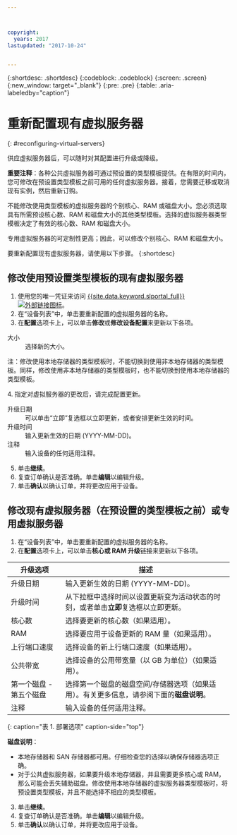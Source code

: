 ```yaml
---



copyright:
  years: 2017
lastupdated: "2017-10-24"


---
```


{:shortdesc: .shortdesc}
{:codeblock: .codeblock}
{:screen: .screen}
{:new_window: target="_blank"}
{:pre: .pre}
{:table: .aria-labeledby="caption"}


# 重新配置现有虚拟服务器
{: #reconfiguring-virtual-servers}

供应虚拟服务器后，可以随时对其配置进行升级或降级。  

**重要注释**：各种公共虚拟服务器可通过预设置的类型模板提供。在有限的时间内，您可修改在预设置类型模板之前可用的任何虚拟服务器。接着，您需要迁移或取消现有实例，然后重新订购。 

不能修改使用类型模板的虚拟服务器的个别核心、RAM 或磁盘大小。您必须选取具有所需预设核心数、RAM 和磁盘大小的其他类型模板。选择的虚拟服务器类型模板决定了有效的核心数、RAM 和磁盘大小。  

专用虚拟服务器的可定制性更高；因此，可以修改个别核心、RAM 和磁盘大小。

要重新配置现有虚拟服务器，请使用以下步骤。
{:shortdesc}

## 修改使用预设置类型模板的现有虚拟服务器
1. 使用您的唯一凭证来访问 [{{site.data.keyword.slportal_full}} ![外部链接图标](../icons/launch-glyph.svg "外部链接图标")](https://control.softlayer.com/)。 
2. 在“设备列表”中，单击要重新配置的虚拟服务器的名称。
3. 在**配置**选项卡上，可以单击**修改**或**修改设备配置**来更新以下各项。 
  <dl>
  <dt>大小</dt>
  <dd>选择新的大小。</dd>
  <p><note>注：修改使用本地存储器的类型模板时，不能切换到使用非本地存储器的类型模板。同样，修改使用非本地存储器的类型模板时，也不能切换到使用本地存储器的类型模板。</note></p>
  </dl>
4. 指定对虚拟服务器的更改后，请完成配置更新。
  <dl>
  
  <dt>升级日期</dt>
  <dd>可以单击“立即”复选框以立即更新，或者安排更新生效的时间。</dd>

  <dt>升级时间</dt>
  <dd>输入更新生效的日期 (YYYY-MM-DD)。</dd>

  <dt>注释</dt>
  <dd>输入设备的任何适用注释。</dd>
  </dl>

5. 单击**继续**。
6. 复查订单确认是否准确。单击**编辑**以编辑升级。
7. 单击**确认**以确认订单，并将更改应用于设备。

## 修改现有虚拟服务器（在预设置的类型模板之前）或专用虚拟服务器
1. 在“设备列表”中，单击要重新配置的虚拟服务器的名称。
2. 在**配置**选项卡上，可以单击**核心或 RAM 升级**链接来更新以下各项。 
  
|   升级选项              |  描述|
| ----------------------- | ----------------------------------------------------------------------------------------------------------- |
| 升级日期| 输入更新生效的日期 (YYYY-MM-DD)。|
| 升级时间| 从下拉框中选择时间以设置更新变为活动状态的时刻，或者单击**立即**复选框以立即更新。|
| 核心数| 选择要更新的核心数（如果适用）。|
| RAM| 选择要应用于设备更新的 RAM 量（如果适用）。|
| 上行端口速度| 选择设备的新上行端口速度（如果适用）。|
| 公共带宽| 选择设备的公用带宽量（以 GB 为单位）（如果适用）。|
| 第一个磁盘 - 第五个磁盘| 选择第一个磁盘的磁盘空间/存储器选项（如果适用）。有关更多信息，请参阅下面的**磁盘说明**。|
| 注释| 输入设备的任何适用注释。|
{: caption="表 1. 部署选项" caption-side="top"}   
  
  **磁盘说明**：
  * 本地存储器和 SAN 存储器都可用。仔细检查您的选择以确保存储器选项正确。
  * 对于公共虚拟服务器，如果要升级本地存储器，并且需要更多核心或 RAM，那么可能会丢失辅助磁盘。修改使用本地存储器的虚拟服务器类型模板时，将预设置类型模板，并且不能选择不相应的类型模板。
3. 单击**继续**。
4. 复查订单确认是否准确。单击**编辑**以编辑升级。
5. 单击**确认**以确认订单，并将更改应用于设备。
